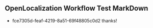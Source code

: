 ## OpenLocalization Workflow Test MarkDown

* fce7305d-feaf-4219-8a51-69f48805c0d2 
thanks!



<!--HONumber=Jan16_HO3-->
